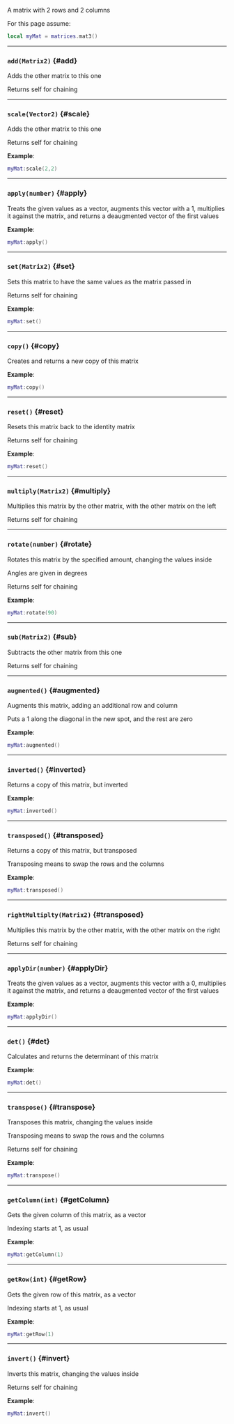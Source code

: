 A matrix with 2 rows and 2 columns

For this page assume:

```lua
local myMat = matrices.mat3()
```
---

### `add(Matrix2)` {#add}

Adds the other matrix to this one

Returns self for chaining

---

### `scale(Vector2)` {#scale}

Adds the other matrix to this one

Returns self for chaining

**Example**:

```lua
myMat:scale(2,2)
```

---

### `apply(number)` {#apply}

Treats the given values as a vector, augments this vector with a 1, multiplies it against the matrix, and returns a deaugmented vector of the first values

**Example**:

```lua
myMat:apply()
```

---

### `set(Matrix2)` {#set}

Sets this matrix to have the same values as the matrix passed in

Returns self for chaining

**Example**:

```lua
myMat:set()
```

---

### `copy()` {#copy}

Creates and returns a new copy of this matrix

**Example**:

```lua
myMat:copy()
```

---

### `reset()` {#reset}

Resets this matrix back to the identity matrix

Returns self for chaining

**Example**:

```lua
myMat:reset()
```

---

### `multiply(Matrix2)` {#multiply}

Multiplies this matrix by the other matrix, with the other matrix on the left

Returns self for chaining

---

### `rotate(number)` {#rotate}

Rotates this matrix by the specified amount, changing the values inside

Angles are given in degrees

Returns self for chaining

**Example**:

```lua
myMat:rotate(90)
```

---

### `sub(Matrix2)` {#sub}

Subtracts the other matrix from this one

Returns self for chaining

---

### `augmented()` {#augmented}

Augments this matrix, adding an additional row and column

Puts a 1 along the diagonal in the new spot, and the rest are zero

**Example**:

```lua
myMat:augmented()
```
---

### `inverted()` {#inverted}

Returns a copy of this matrix, but inverted

**Example**:

```lua
myMat:inverted()
```

---

### `transposed()` {#transposed}

Returns a copy of this matrix, but transposed

Transposing means to swap the rows and the columns

**Example**:

```lua
myMat:transposed()
```

---

### `rightMultiplty(Matrix2)` {#transposed}

Multiplies this matrix by the other matrix, with the other matrix on the right

Returns self for chaining

---

### `applyDir(number)` {#applyDir}

Treats the given values as a vector, augments this vector with a 0, multiplies it against the matrix, and returns a deaugmented vector of the first values

**Example**:

```lua
myMat:applyDir()
```

---

### `det()` {#det}

Calculates and returns the determinant of this matrix

**Example**:

```lua
myMat:det()
```

---

### `transpose()` {#transpose}

Transposes this matrix, changing the values inside

Transposing means to swap the rows and the columns

Returns self for chaining

**Example**:

```lua
myMat:transpose()
```

---

### `getColumn(int)` {#getColumn}

Gets the given column of this matrix, as a vector

Indexing starts at 1, as usual

**Example**:

```lua
myMat:getColumn(1)
```

---

### `getRow(int)` {#getRow}

Gets the given row of this matrix, as a vector

Indexing starts at 1, as usual

**Example**:

```lua
myMat:getRow(1)
```

---

### `invert()` {#invert}

Inverts this matrix, changing the values inside

Returns self for chaining

**Example**:

```lua
myMat:invert()
```
